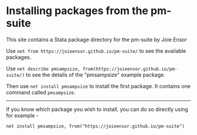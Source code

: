 
# Installing packages from the pm-suite

This site contains a Stata package directory for the pm-suite by Joie Ensor

Use `net from https://joieensor.github.io/pm-suite/` to see the available packages.

Use `net describe pmsampsize, from(https://joieensor.github.io/pm-suite/)` to see the details of the "pmsampsize" example package.
  
Then use `net install pmsampsize` to install the first package. It contains one command called `pmsampsize`. 

---
If you know which package you wish to install, you can do so directly using for example - 

`net install pmsampsize, from("https://joieensor.github.io/pm-suite")`
